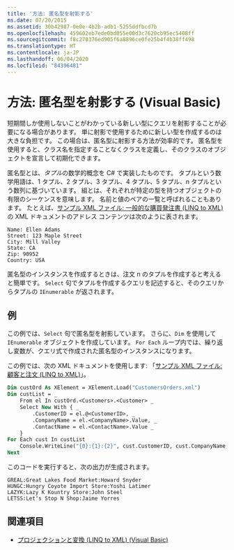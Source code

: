 ```yaml
---
title: '方法: 匿名型を射影する'
ms.date: 07/20/2015
ms.assetid: 30b42987-0e0e-4b2b-adb1-5255ddfbcd7b
ms.openlocfilehash: 459602eb7ede0bd055e00d3c7620cb95ec5408ff
ms.sourcegitcommit: f8c270376ed905f6a8896ce0fe25b4f4b38ff498
ms.translationtype: HT
ms.contentlocale: ja-JP
ms.lasthandoff: 06/04/2020
ms.locfileid: "84396481"
---
```

# <a name="how-to-project-an-anonymous-type-visual-basic"></a>方法: 匿名型を射影する (Visual Basic)
短期間しか使用しないことがわかっている新しい型にクエリを射影することが必要になる場合があります。 単に射影で使用するために新しい型を作成するのは大きな負担です。 この場合は、匿名型に射影する方法が効率的です。 匿名型を使用すると、クラス名を指定することなくクラスを定義し、そのクラスのオブジェクトを宣言して初期化できます。  
  
 匿名型とは、*タプル*の数学的概念を C# で実装したものです。 タプルという数学用語は、1 タプル、2 タプル、3 タプル、4 タプル、5 タプル、n タプルという数列に基づいています。 組とは、それぞれが特定の型を持つオブジェクトの有限のシーケンスを意味します。 名前と値のペアの一覧と呼ばれることもあります。 たとえば、[サンプル XML ファイル: 一般的な購買発注書 (LINQ to XML)](sample-xml-file-typical-purchase-order-linq-to-xml.md) の XML ドキュメントのアドレス コンテンツは次のように表されます。  
  
```  
Name: Ellen Adams  
Street: 123 Maple Street  
City: Mill Valley  
State: CA  
Zip: 90952  
Country: USA  
```  
  
 匿名型のインスタンスを作成するときは、注文 n のタプルを作成すると考えると簡単です。 `Select` 句でタプルを作成するクエリを記述すると、そのクエリからタプルの `IEnumerable` が返されます。  
  
## <a name="example"></a>例  
 この例では、`Select` 句で匿名型を射影しています。 さらに、`Dim` を使用して `IEnumerable` オブジェクトを作成しています。 `For Each` ループ内では、繰り返し変数が、クエリ式で作成された匿名型のインスタンスになります。  
  
 この例では、次の XML ドキュメントを使用します: 「[サンプル XML ファイル:顧客と注文 (LINQ to XML)](sample-xml-file-customers-and-orders-linq-to-xml.md)」。  
  
```vb  
Dim custOrd As XElement = XElement.Load("CustomersOrders.xml")  
Dim custList = _  
    From el In custOrd.<Customers>.<Customer> _  
    Select New With { _  
        .CustomerID = el.@<CustomerID>, _  
        .CompanyName = el.<CompanyName>.Value, _  
        .ContactName = el.<ContactName>.Value _  
    }  
For Each cust In custList  
    Console.WriteLine("{0}:{1}:{2}", cust.CustomerID, cust.CompanyName, cust.ContactName)  
Next  
```  
  
 このコードを実行すると、次の出力が生成されます。  
  
```console  
GREAL:Great Lakes Food Market:Howard Snyder  
HUNGC:Hungry Coyote Import Store:Yoshi Latimer  
LAZYK:Lazy K Kountry Store:John Steel  
LETSS:Let's Stop N Shop:Jaime Yorres  
```  
  
## <a name="see-also"></a>関連項目

- [プロジェクションと変換 (LINQ to XML) (Visual Basic)](projections-and-transformations-linq-to-xml.md)
